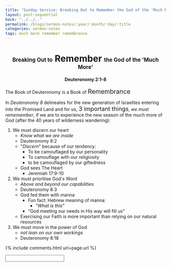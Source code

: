 ```yaml
---
title: "Sunday Service: Breaking Out to Remember the God of the 'Much More'"
layout: post-sequential
back: "../../.."
permalink: /blogs/sermon-notes/:year/:month/:day/:title
categories: sermon-notes
tags: much more remember remembrance
---
```


<style>
    h1#sn1, h4#sn4{
        text-align: center;
    }
</style>

<h1 id="sn1"><span style="font-size:60%;">Breaking Out to</span> Remember <span style="font-size:60%;">the God of the 'Much More'</span></h1>

<h4 id="sn4"><span class="timestamp">Deuteronomy 2:1-8</span></h4>

The Book of Deuteronomy is a Book of <span style='font-size: 140%;'>Remembrance</span>

In _Deuteronomy 8_ delineates for the new generation of Israelites entering into the Promised Land and for us, <span style="font-size:130%;">3 important things</span>, _we must rememember_, if we are to experience the new season of the much more of God (after the 40 years of wilderness wandering):

1. We must discern our heart
    * _Know what we are inside_
    * Deuteronomy 8:2
    * "_Discern_" because of our tendency:
        * To be camouflaged by our personality
        * To camouflage with our religiosity
        * to be camouflaged by our giftedness
    * God sees The Heart
        * Jeremiah 17:9-10
2. We must prioritise God's Word
    * _Above and beyond our capabilities_
    * Deuteronomy 8:3
    * God fed them with manna
        * Fun fact: Hebrew meaning of manna:
            * _"What is this"_
        * "God meeting our needs in His way will fill us"
    * Exercising our Faith is more important than relying on our natural resources
3. We must move in the power of God
    * _not lean on our own workings_
    * Deuteronomy 8:18

<!--
<span class='disable-selection' ondblclick="this.innerHTML=''">&lt;<b>REDACTED</b>&gt;</span>
-->
{% include comments.html url=page.url %}

<input id="password-input" type="password" class="text-secret" onkeyup="unlock()" autocomplete="off">

<span class="disable-selection" id="truth" style="display:none;"><br><span style="font-size:120%;">Sunday</span><br> <br><br><span style="font-size:120%;">Cell Group</span><br> </span>
